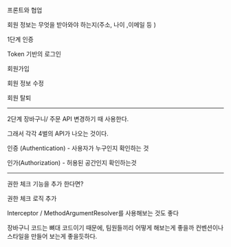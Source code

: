 프론트와 협업

회원 정보는 무엇을 받아와야 하는지(주소, 나이 ,이메일 등 )



1단계 인증

Token 기반의 로그인

회원가입

회원 정보 수정 

회원 탈퇴



----

2단계 장바구니/ 주문 API 변경하기 때 사용한다.

그래서 각각 4벌의 API가 나오는 것이다.



인증 (Authentication) - 사용자가 누구인지 확인하는 것

인가(Authorization) - 허용된 공간인지 확인하는것



---

권한 체크 기능을 추가 한다면?

권한 체크 로직 추가



Interceptor / MethodArgumentResolver를 사용해보는 것도 좋다



장바구니 코드는 뼈대 코드이기 때문에, 팀원들끼리 어떻게 해보는게 좋을까 컨벤션이나 스타일을 만들어 보는게 좋을듯하다.



